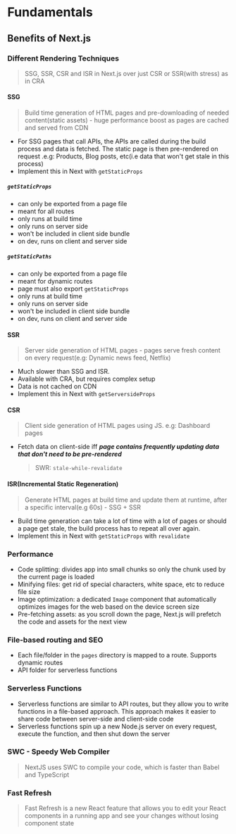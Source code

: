 # Fundamentals

## Benefits of Next.js

### Different Rendering Techniques

> SSG, SSR, CSR and ISR in Next.js over just CSR or SSR(with stress) as in CRA

#### SSG

> Build time generation of HTML pages and pre-downloading of needed content(static assets) - huge performance boost as pages are cached and served from CDN

- For SSG pages that call APIs, the APIs are called during the build process and data is fetched. The static page is then pre-rendered on request .e.g: Products, Blog posts, etc(i.e data that won't get stale in this process)
- Implement this in Next with `getStaticProps`

##### `getStaticProps`

- can only be exported from a page file
- meant for all routes
- only runs at build time
- only runs on server side
- won't be included in client side bundle
- on dev, runs on client and server side

##### `getStaticPaths`

- can only be exported from a page file
- meant for dynamic routes
- page must also export `getStaticProps`
- only runs at build time
- only runs on server side
- won't be included in client side bundle
- on dev, runs on client and server side

#### SSR

> Server side generation of HTML pages - pages serve fresh content on every request(e.g: Dynamic news feed, Netflix)

- Much slower than SSG and ISR.
- Available with CRA, but requires complex setup
- Data is not cached on CDN
- Implement this in Next with `getServersideProps`

#### CSR

> Client side generation of HTML pages using JS. e.g: Dashboard pages

- Fetch data on client-side iff **_page contains frequently updating data that don't need to be pre-rendered_**

  > SWR: `stale-while-revalidate`

#### ISR(Incremental Static Regeneration)

> Generate HTML pages at build time and update them at runtime, after a specific interval(e.g 60s) - SSG + SSR

- Build time generation can take a lot of time with a lot of pages or should a page get stale, the build process has to repeat all over again.
- Implement this in Next with `getStaticProps` with `revalidate`

### Performance

- Code splitting: divides app into small chunks so only the chunk used by the current page is loaded
- Minifying files: get rid of special characters, white space, etc to reduce file size
- Image optimization: a dedicated `Image` component that automatically optimizes images for the web based on the device screen size
- Pre-fetching assets: as you scroll down the page, Next.js will prefetch the code and assets for the next view

### File-based routing and SEO

- Each file/folder in the `pages` directory is mapped to a route. Supports dynamic routes
- API folder for serverless functions

### Serverless Functions

- Serverless functions are similar to API routes, but they allow you to write functions in a file-based approach. This approach makes it easier to share code between server-side and client-side code
- Serverless functions spin up a new Node.js server on every request, execute the function, and then shut down the server

### SWC - Speedy Web Compiler

> NextJS uses SWC to compile your code, which is faster than Babel and TypeScript

### Fast Refresh

> Fast Refresh is a new React feature that allows you to edit your React components in a running app and see your changes without losing component state
